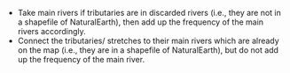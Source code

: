 * Take main rivers if tributaries are in discarded rivers (i.e., they are not in a shapefile of NaturalEarth), then add up the frequency of the main rivers accordingly.
* Connect the tributaries/ stretches to their main rivers which are already on the map (i.e., they are in a shapefile of NaturalEarth), but do not add up the frequency of the main river. 
